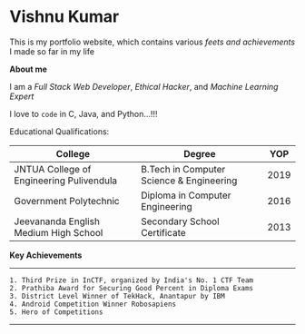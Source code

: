 # Vishnu Kumar

This is my portfolio website, which contains various *feets and achievements* I made so far in my life

**About me**

I am a *Full Stack Web Developer*, *Ethical Hacker*, and *Machine Learning Expert*

I love to ```code``` in C, Java, and Python...!!!


Educational Qualifications:

|College|Degree|YOP|
|---|---|---|
|JNTUA College of Engineering Pulivendula| B.Tech in Computer Science & Engineering|2019|
|Government Polytechnic| Diploma in Computer Engineering| 2016 |
|Jeevananda English Medium High School| Secondary School Certificate | 2013 |


**Key Achievements**

***

    1. Third Prize in InCTF, organized by India's No. 1 CTF Team
    2. Prathiba Award for Securing Good Percent in Diploma Exams
    3. District Level Winner of TekHack, Anantapur by IBM
    4. Android Competition Winner Robosapiens
    5. Hero of Competitions

***
